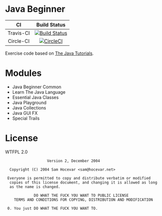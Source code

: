 # Java Beginner

|CI|Build Status|
|:----:|:-----:|
|Travis-CI|[![Build Status](https://travis-ci.org/bonjourcs/java-beginner.svg?branch=master)](https://travis-ci.org/bonjourcs/java-beginner)|
|Circle-CI|[![CircleCI](https://circleci.com/gh/bonjourcs/java-beginner.svg?style=svg)](https://circleci.com/gh/bonjourcs/java-beginner)|

Exercise code based on [The Java Tutorials](https://docs.oracle.com/javase/tutorial/).


# Modules

- Java Beginner Common
- Learn The Java Language
- Essential Java Classes
- Java Playground
- Java Collections
- Java GUI FX
- Special Trails

# License

WTFPL 2.0

```
                   Version 2, December 2004
  
  Copyright (C) 2004 Sam Hocevar <sam@hocevar.net>
  
 Everyone is permitted to copy and distribute verbatim or modified
  copies of this license document, and changing it is allowed as long
  as the name is changed.
  
             DO WHAT THE FUCK YOU WANT TO PUBLIC LICENSE
    TERMS AND CONDITIONS FOR COPYING, DISTRIBUTION AND MODIFICATION
  
 0. You just DO WHAT THE FUCK YOU WANT TO.
 
```
